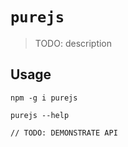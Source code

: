 # `purejs`

> TODO: description

## Usage

```
npm -g i purejs

purejs --help

// TODO: DEMONSTRATE API
```
